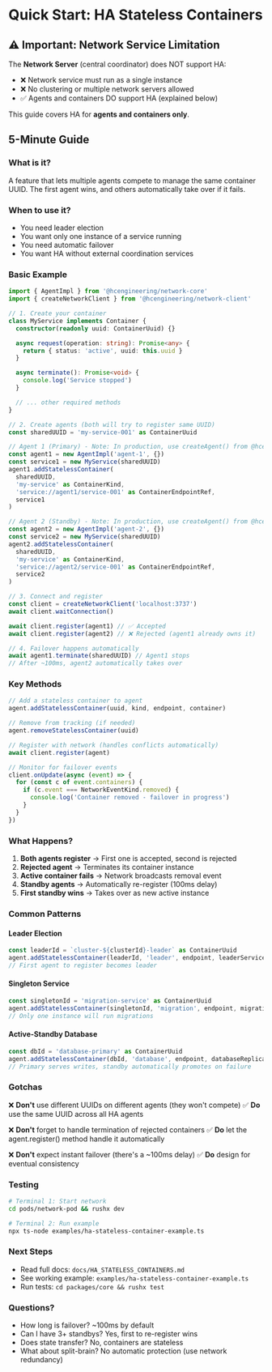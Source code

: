 # Quick Start: HA Stateless Containers

## ⚠️ Important: Network Service Limitation

The **Network Server** (central coordinator) does NOT support HA:

- ❌ Network service must run as a single instance
- ❌ No clustering or multiple network servers allowed
- ✅ Agents and containers DO support HA (explained below)

This guide covers HA for **agents and containers only**.

## 5-Minute Guide

### What is it?

A feature that lets multiple agents compete to manage the same container UUID. The first agent wins, and others automatically take over if it fails.

### When to use it?

- You need leader election
- You want only one instance of a service running
- You need automatic failover
- You want HA without external coordination services

### Basic Example

```typescript
import { AgentImpl } from '@hcengineering/network-core'
import { createNetworkClient } from '@hcengineering/network-client'

// 1. Create your container
class MyService implements Container {
  constructor(readonly uuid: ContainerUuid) {}

  async request(operation: string): Promise<any> {
    return { status: 'active', uuid: this.uuid }
  }

  async terminate(): Promise<void> {
    console.log('Service stopped')
  }

  // ... other required methods
}

// 2. Create agents (both will try to register same UUID)
const sharedUUID = 'my-service-001' as ContainerUuid

// Agent 1 (Primary) - Note: In production, use createAgent() from @hcengineering/network-client
const agent1 = new AgentImpl('agent-1', {})
const service1 = new MyService(sharedUUID)
agent1.addStatelessContainer(
  sharedUUID,
  'my-service' as ContainerKind,
  'service://agent1/service-001' as ContainerEndpointRef,
  service1
)

// Agent 2 (Standby) - Note: In production, use createAgent() from @hcengineering/network-client
const agent2 = new AgentImpl('agent-2', {})
const service2 = new MyService(sharedUUID)
agent2.addStatelessContainer(
  sharedUUID,
  'my-service' as ContainerKind,
  'service://agent2/service-001' as ContainerEndpointRef,
  service2
)

// 3. Connect and register
const client = createNetworkClient('localhost:3737')
await client.waitConnection()

await client.register(agent1) // ✅ Accepted
await client.register(agent2) // ❌ Rejected (agent1 already owns it)

// 4. Failover happens automatically
await agent1.terminate(sharedUUID) // Agent1 stops
// After ~100ms, agent2 automatically takes over
```

### Key Methods

```typescript
// Add a stateless container to agent
agent.addStatelessContainer(uuid, kind, endpoint, container)

// Remove from tracking (if needed)
agent.removeStatelessContainer(uuid)

// Register with network (handles conflicts automatically)
await client.register(agent)

// Monitor for failover events
client.onUpdate(async (event) => {
  for (const c of event.containers) {
    if (c.event === NetworkEventKind.removed) {
      console.log('Container removed - failover in progress')
    }
  }
})
```

### What Happens?

1. **Both agents register** → First one is accepted, second is rejected
2. **Rejected agent** → Terminates its container instance
3. **Active container fails** → Network broadcasts removal event
4. **Standby agents** → Automatically re-register (100ms delay)
5. **First standby wins** → Takes over as new active instance

### Common Patterns

#### Leader Election

```typescript
const leaderId = `cluster-${clusterId}-leader` as ContainerUuid
agent.addStatelessContainer(leaderId, 'leader', endpoint, leaderService)
// First agent to register becomes leader
```

#### Singleton Service

```typescript
const singletonId = 'migration-service' as ContainerUuid
agent.addStatelessContainer(singletonId, 'migration', endpoint, migrationService)
// Only one instance will run migrations
```

#### Active-Standby Database

```typescript
const dbId = 'database-primary' as ContainerUuid
agent.addStatelessContainer(dbId, 'database', endpoint, databaseReplica)
// Primary serves writes, standby automatically promotes on failure
```

### Gotchas

❌ **Don't** use different UUIDs on different agents (they won't compete)
✅ **Do** use the same UUID across all HA agents

❌ **Don't** forget to handle termination of rejected containers
✅ **Do** let the agent.register() method handle it automatically

❌ **Don't** expect instant failover (there's a ~100ms delay)
✅ **Do** design for eventual consistency

### Testing

```bash
# Terminal 1: Start network
cd pods/network-pod && rushx dev

# Terminal 2: Run example
npx ts-node examples/ha-stateless-container-example.ts
```

### Next Steps

- Read full docs: `docs/HA_STATELESS_CONTAINERS.md`
- See working example: `examples/ha-stateless-container-example.ts`
- Run tests: `cd packages/core && rushx test`

### Questions?

- How long is failover? ~100ms by default
- Can I have 3+ standbys? Yes, first to re-register wins
- Does state transfer? No, containers are stateless
- What about split-brain? No automatic protection (use network redundancy)
